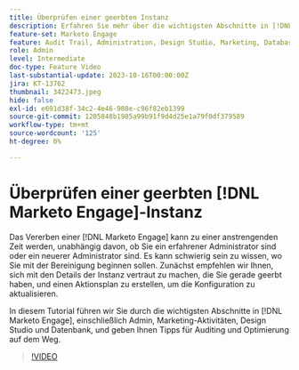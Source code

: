 ```yaml
---
title: Überprüfen einer geerbten Instanz
description: Erfahren Sie mehr über die wichtigsten Abschnitte in [!DNL Marketo Engage] einschließlich Admin, Marketing-Aktivitäten, Design Studio und Datenbank. Hier erhalten Sie Tipps für Auditing und Optimierung.
feature-set: Marketo Engage
feature: Audit Trail, Administration, Design Studio, Marketing, Database
role: Admin
level: Intermediate
doc-type: Feature Video
last-substantial-update: 2023-10-16T00:00:00Z
jira: KT-13762
thumbnail: 3422473.jpeg
hide: false
exl-id: e691d38f-34c2-4e46-908e-c96f82eb1399
source-git-commit: 1205848b1985a99b91f9d4d25e1a79f0df379589
workflow-type: tm+mt
source-wordcount: '125'
ht-degree: 0%

---
```


# Überprüfen einer geerbten [!DNL Marketo Engage]-Instanz

Das Vererben einer [!DNL Marketo Engage] kann zu einer anstrengenden Zeit werden, unabhängig davon, ob Sie ein erfahrener Administrator sind oder ein neuerer Administrator sind. Es kann schwierig sein zu wissen, wo Sie mit der Bereinigung beginnen sollen. Zunächst empfehlen wir Ihnen, sich mit den Details der Instanz vertraut zu machen, die Sie gerade geerbt haben, und einen Aktionsplan zu erstellen, um die Konfiguration zu aktualisieren.

In diesem Tutorial führen wir Sie durch die wichtigsten Abschnitte in [!DNL Marketo Engage], einschließlich Admin, Marketing-Aktivitäten, Design Studio und Datenbank, und geben Ihnen Tipps für Auditing und Optimierung auf dem Weg.

>[!VIDEO](https://video.tv.adobe.com/v/3453031/?learn=on&captions=ger)
